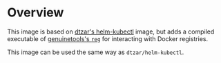 # Overview

This image is based on [dtzar's helm-kubectl](https://github.com/dtzar/helm-kubectl) image, but adds a compiled executable of [genuinetools's `reg`](https://github.com/genuinetools/reg) for interacting with Docker registries.

This image can be used the same way as `dtzar/helm-kubectl`.
